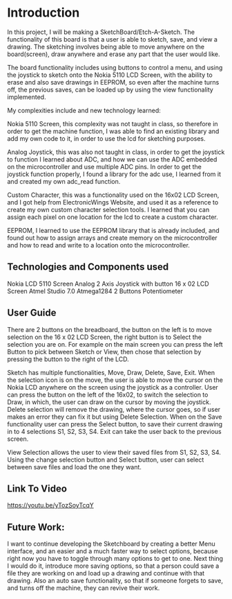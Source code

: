 # Introduction

In this project, I will be making a SketchBoard/Etch-A-Sketch. The functionality of this board is that a user is able to sketch, save, and view a drawing. The sketching involves being able to move anywhere on the board(screen), draw anywhere and erase any part that the user would like.

The board functionality includes using buttons to control a menu, and using the joystick to sketch onto the Nokia 5110 LCD Screen, with the ability to erase and also save drawings in EEPROM, so even after the machine turns off, the previous saves, can be loaded up by using the view functionality implemented. 

My complexities include and new technology learned:

Nokia 5110 Screen, this complexity was not taught in class, so therefore in order to get the machine function, I was able to find an existing library and add my own code to it, in order to use the lcd for sketching purposes. 

Analog Joystick, this was also not taught in class, in order to get the joystick to function I learned about ADC, and how we can use the ADC embedded on the microcontroller and use multiple ADC pins. In order to get the joystick function properly, I found a library for the adc use, I learned from it and created my own adc_read function.

Custom Character, this was a functionality used on the 16x02 LCD Screen, and I got help from ElectronicWings Website, and used it as a reference to create my own custom character selection tools. I learned that you can assign each pixel on one location for the lcd to create a custom character.

EEPROM, I learned to use the EEPROM library that is already included, and found out how to assign arrays and create memory on the microcontroller and how to read and write to a location onto the microcontroller. 


## Technologies and Components used

Nokia LCD 5110 Screen
Analog 2 Axis Joystick with button
16 x 02 LCD Screen
Atmel Studio 7.0
Atmega1284
2 Buttons
Potentiometer

## User Guide

There are 2 buttons on the breadboard, the button on the left is to move selection on the 16 x 02 LCD Screen, the right button is to Select the selection you are on. For example on the main screen you can press the left Button to pick between Sketch or View, then chose that selection by pressing the button to the right of the LCD.

Sketch has multiple functionalities, Move, Draw, Delete, Save, Exit. When the selection icon is on the move, the user is able to move the cursor on the Nokia LCD anywhere on the screen using the joystick as a controller. User can press the button on the left of the 16x02, to switch the selection to Draw, in which, the user can draw on the cursor by moving the joystick. Delete selection will remove the drawing, where the cursor goes, so if user makes an error they can fix it but using Delete Selection. When on the Save functionality user can press the Select button, to save their current drawing in to 4 selections S1, S2, S3, S4. Exit can take the user back to the previous screen. 

View Selection allows the user to view their saved files from S1, S2, S3, S4. Using the change selection button and Select button, user can select between save files and load the one they want. 

## Link To Video

https://youtu.be/yTozSoyTcqY

## Future Work:

I want to continue developing the Sketchboard by creating a better Menu interface, and an easier and a much faster way to select options, because right now you have to toggle through many options to get to one. Next thing I would do it, introduce more saving options, so that a person could save a file they are working on and load up a drawing and continue with that drawing. Also an auto save functionality, so that if someone forgets to save, and turns off the machine, they can revive their work. 
